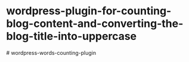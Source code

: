 # wordpress-plugin-for-counting-blog-content-and-converting-the-blog-title-into-uppercase
#   w o r d p r e s s - w o r d s - c o u n t i n g - p l u g i n  
 